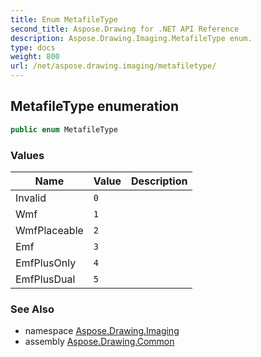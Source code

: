 ```yaml
---
title: Enum MetafileType
second_title: Aspose.Drawing for .NET API Reference
description: Aspose.Drawing.Imaging.MetafileType enum. 
type: docs
weight: 800
url: /net/aspose.drawing.imaging/metafiletype/
---
```

## MetafileType enumeration

```csharp
public enum MetafileType
```

### Values

| Name | Value | Description |
| --- | --- | --- |
| Invalid | `0` |  |
| Wmf | `1` |  |
| WmfPlaceable | `2` |  |
| Emf | `3` |  |
| EmfPlusOnly | `4` |  |
| EmfPlusDual | `5` |  |

### See Also

* namespace [Aspose.Drawing.Imaging](../../aspose.drawing.imaging/)
* assembly [Aspose.Drawing.Common](../../)


